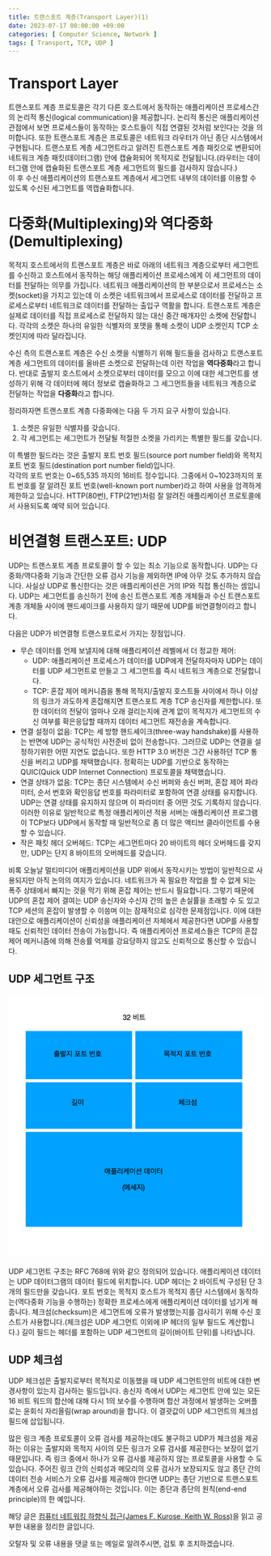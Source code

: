 ```yaml
---
title: 트랜스포트 계층(Transport Layer)(1)
date: 2023-07-17 00:00:00 +09:00
categories: [ Computer Science, Network ]
tags: [ Transport, TCP, UDP ]
---
```


# Transport Layer

트랜스포트 계층 프로토콜은 각기 다른 호스트에서 동작하는 애플리케이션 프로세스간의 논리적 통신(logical communication)을 제공합니다. 
논리적 통신은 애플리케이션 관점에서 보면 프로세스들이 동작하는 호스트들이 직접 연결된 것처럼 보인다는 것을 의미합니다. 
또한 트랜스포트 계층은 프로토콜은 네트워크 라우터가 아닌 종단 시스템에서 구현됩니다. 
트랜스포트 계층 세그먼트라고 알려진 트랜스포트 계층 패킷으로 변환되어 네트워크 계층 패킷(데이터그램) 안에 캡슐화되어 목적지로 전달됩니다.(라우터는 데이터그램 안에 캡슐화된 트랜스포트 계층 세그먼트의 필드를 검사하지 않습니다.)  
이 후 수신 애플리케이션의 트랜스포트 계층에서 세그먼트 내부의 데이터를 이용할 수 있도록 수신된 세그먼트를 역캡슐화합니다. 

# 다중화(Multiplexing)와 역다중화(Demultiplexing)

목적지 호스트에서의 트랜스포트 계층은 바로 아래의 네트워크 계층으로부터 세그먼트를 수신하고 호스트에서 동작하는 해당 애플리케이션 프로세스에게 이 세그먼트의 데이터를 전달하는 의무를 가집니다. 
네트워크 애플리케이션의 한 부분으로서 프로세스는 소켓(socket)을 가지고 있는데 이 소켓은 네트워크에서 프로세스로 데이터를 전달하고 프로세스로부터 네트워크로 데이터를 전달하는 출입구 역활을 합니다. 
트랜스포트 계층은 실제로 데이터를 직접 프로세스로 전달하지 않는 대신 중간 매개자인 소켓에 전달합니다. 
각각의 소켓은 하나의 유일한 식별자의 포맷을 통해 소켓이 UDP 소켓인지 TCP 소켓인지에 따라 달라집니다.  

수신 측의 트랜스포트 계층은 수신 소켓을 식별하기 위해 필드들을 검사하고 트랜스포트 계층 세그먼트의 데이터를 올바른 소켓으로 전달하는데 이런 작업을 **역다중화**라고 합니다. 
반대로 출발지 호스트에서 소켓으로부터 데이터를 모으고 이에 대한 세그먼트를 생성하기 위해 각 데이터에 헤더 정보로 캡슐화하고 그 세그먼트들을 네트워크 계층으로 전달하는 작업을 **다중화**라고 합니다. 

정리하자면 트랜스포트 계층 다중화에는 다음 두 가지 요구 사항이 있습니다.

1. 소켓은 유일한 식별자를 갖습니다. 
2. 각 세그먼트는 세그먼트가 전달될 적절한 소켓을 가리키는 특별한 필드를 갖습니다. 

이 특별한 필드라는 것은 출발지 포트 번호 필드(source port number field)와 목적지 포트 번호 필드(destination port number field)입니다.  
각각의 포트 번호는 0~65,535 까지의 16비트 정수입니다. 
그중에서 0~1023까지의 포트 번호를 잘 알려진 포트 번호(well-known port number)라고 하여 사용을 엄격하게 제한하고 있습니다. 
HTTP(80번), FTP(21번)처럼 잘 알려진 애플리케이션 프로토콜에서 사용되도록 예약 되어 있습니다. 

# 비연결형 트랜스포트: UDP

UDP는 트랜스포트 계층 프로토콜이 할 수 있는 최소 기능으로 동작합니다. 
UDP는 다중화/역다중화 기능과 간단한 오류 검사 기능을 제외하면 IP에 아무 것도 추가하지 않습니다. 
사실상 UDP로 통신한다는 것은 애플리케이션은 거의 IP와 직접 통신하는 셈입니다. 
UDP는 세그먼트를 송신하기 전에 송신 트랜스포트 계층 개체들과 수신 트랜스포트 계층 개체들 사이에 핸드셰이크를 사용하지 않기 때문에  UDP를 비연결형이라고 합니다.  

다음은 UDP가 비연결형 트랜스포트로서 가지는 장점입니다. 

- 무슨 데이터를 언제 보낼지에 대해 애플리케이션 레벨에서 더 정교한 제어: 
  - UDP: 애플리케이션 프로세스가 데이터를 UDP에게 전달하자마자 UDP는 데이터를 UDP 세그먼트로 만들고 그 세그먼트를 즉시 네트워크 계층으로 전달합니다.
  - TCP: 혼잡 제어 메커니즘을 통해 목적지/출발지 호스트들 사이에서 하나 이상의 링크가 과도하게 혼잡해지면 트랜스포트 계층 TCP 송신자를 제한합니다. 또한 데이터의 전달이 얼마나 오래 걸리는지에 관계 없이 목적지가 세그먼트의 수신 여부를 확은응답할 때까지 데이터 세그먼트 재전송을 계속합니다. 
- 연결 설정이 없음: TCP는 세 방향 핸드셰이크(three-way handshake)를 사용하는 반면에 UDP는 공식적인 사전준비 없이 전송합니다. 그러므로 UDP는 연결을 설정하기위한 어떤 지연도 없습니다. 또한 HTTP 3.0 버전은 그간 사용하던 TCP 통신을 버리고 UDP를 채택했습니다. 정확히는 UDP를 기반으로 동작하는 QUIC(Quick UDP Internet Connection) 프로토콜을 채택했습니다. 
- 연결 상태가 없음: TCP는 종단 시스템에서 수신 버퍼와 송신 버퍼, 혼잡 제어 파라미터, 순서 번호와 확인응답 번호를 파라미터로 포함하여 연결 상태를 유지합니다. UDP는 연결 상태를 유지하지 않으며 이 파라미터 중 어떤 것도 기록하지 않습니다. 이러한 이유로 일반적으로 특정 애플리케이션 적용 서버는 애플리케이션 프로그램이 TCP보다 UDP에서 동작할 때 일반적으로 좀 더 많은 액티브 클라이언트를 수용할 수 있습니다. 
- 작은 패킷 헤더 오버헤드: TCP는 세그먼트마다 20 바이트의 헤더 오버헤드를 갖지만, UDP는 단지 8 바이트의 오버헤드를 갖습니다. 

비록 오늘날 멀티미디어 애플리케이션을 UDP 위에서 동작시키는 방법이 일반적으로 사용되지만 아직 논의의 여지가 있습니다. 
네트워크가 꼭 필요한 작업을 할 수 없게 되는 폭주 상태에서 빠지는 것을 막기 위해 혼잡 제어는 반드시 필요합니다. 
그렇기 때문에 UDP의 혼잡 제어 결여는 UDP 송신자와 수신자 간의 높은 손실률을 초래할 수 도 있고 TCP 세션의 혼잡이 발생할 수 이씅며 이는 잠재적으로 심각한 문제점입니다. 
이에 대한 대안으로 애플리케이션이 신뢰성을 애플리케이션 자체에서 제공한다면 UDP를 사용할 때도 신뢰적인 데이터 전송이 가능합니다. 
즉 애플리케이션 프로세스들은 TCP의 혼잡 제어 메커니즘에 의해 전송률 억제를 강요당하지 않고도 신뢰적으로 통신할 수 있습니다. 

##  UDP 세그먼트 구조

![udp-segment](/assets/img/computer-science/network/transport-layer/udp-segment.png)  

UDP 세그먼트 구조는 RFC 768에 위와 같으 정의되어 있습니다. 
애플리케이션 데이터는 UDP 데이터그램의 데이터 필드에 위치합니다. 
UDP 헤더는 2 바이트씩 구성된 단 3개의 필드만을 갖습니다. 
포트 번호는 목적지 호스트가 목적지 종단 시스템에서 동작하는(역다중화 기능을 수행하는) 정확한 프로세스에게 애플리케이션 데이터를 넘기게 해줍니다. 
체크섬(checksum)은 세그먼트에 오류가 발생했는지를 검사히기 위해 수신 호스트가 사용합니다.(체크섬은 UDP 세그먼트 이외에 IP 헤더의 일부 필드도 계산합니다.) 
길이 필드는 헤더를 포함하는 UDP 세그먼트의 길이(바이트 단위)를 나타냅니다.

## UDP 체크섬 

UDP 체크섬은 출발지로부터 목적지로 이동했을 때 UDP 세그먼트안의 비트에 대한 변경사항이 있는지 검사하는 필드입니다. 
송신자 측에서 UDP는 세그먼트 안에 있는 모든 16 비트 워드의 합산에 대해 다시 1의 보수를 수행하며 합산 과정에서 발생하는 오버플로는 윤회식 자리올림(wrap around)을 합니다. 
이 결괏값이 UDP 세그먼트의 체크섬 필드에 삽입됩니다. 

많은 링크 계층 프로토콜이 오류 검사를 제공하는데도 불구하고 UDP가 체크섬을 제공하는 이유는 출발지와 목적지 사이의 모든 링크가 오류 검사를 제공한다는 보장이 없기 때문입니다. 
즉 링크 중에서 하나가 오류 검사를 제공하지 않는 프로토콜을 사용할 수 도 있습니다. 
주어진 링크 간의 신뢰성과 메모리의 오류 검사가 보장되지도 않고 종단 간의 데이터 전송 서비스가 오류 검사를 제공해야 한다면 UDP는 종단 기반으로 트랜스포트 계층에서 오류 검사를 제공해야하는 것입니다. 
이는 종단과 종단의 원칙(end-end principle)의 한 예입니다. 

해당 글은 [컴퓨터 네트워킹 하향식 접근(James F. Kurose, Keith W. Ross)](https://www.yes24.com/Product/Goods/45543957)을 읽고 공부한 내용을 정리한 글입니다.

오탈자 및 오류 내용을 댓글 또는 메일로 알려주시면, 검토 후 조치하겠습니다.
